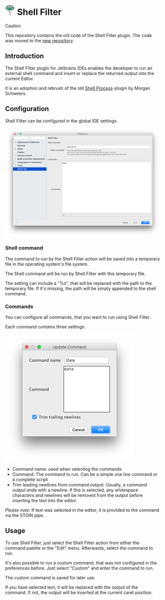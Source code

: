 # ![](src/main/resources/icons/icon@2x.png) Shell Filter

> [!CAUTION]
> This repository contains the old code of the Shell Filter plugin. The code was moved to the [new repository](https://github.com/dploeger/idea-shellfilter).

## Introduction

The Shell Filter plugin for Jetbrains IDEs enables the developer to run
an external shell command and insert or replace the returned output
into the current Editor.

It is an adoption and rebrush of the old [Shell Process](https://plugins.jetbrains.com/plugin/6001-shell-process)-plugin by Morgan Schweers.

## Configuration

Shell Filter can be configured in the global IDE settings.

![](doc/images/preferences.png)

### Shell command

The command to run by the Shell Filter action will be saved into a temporary
file in the operating system's file system.

The Shell command will be run by Shell Filter with this temporary file.

The setting can include a "%s", that will be replaced with the path to the
temporary file. If it's missing, the path will be simply appended to the
shell command.

### Commands

You can configure all commands, that you want to run using Shell Filter.

Each command contains three settings:

![](doc/images/command.png)

* Command name: used when selecting the commands
* Command: The command to run. Can be a simple one line command or a
  complete script
* Trim leading newlines from command output: Usually, a command output ends with
  a newline. If this is selected, any whitespace characters and newlines will
  be removed from the output before inserting the text into the editor.

*Please note*: If text was selected in the editor, it is provided to the
command via the STDIN pipe.

## Usage

To use Shell Filter, just select the Shell Filter action from either the
command palette or the "Edit" menu. Afterwards, select the command to
run.

It's also possible to run a custom command, that was not configured in the
preferences before. Just select "Custom" and enter the command to run.

The custom command is saved for later use.

If you have selected text, it will be replaced with the output of the
command. If not, the output will be inserted at the current caret position.
